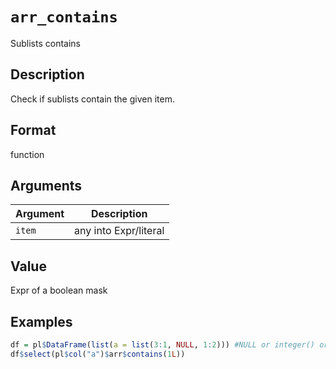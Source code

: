 # `arr_contains`

Sublists contains


## Description

Check if sublists contain the given item.


## Format

function


## Arguments

Argument      |Description
------------- |----------------
`item`     |     any into Expr/literal


## Value

Expr of a boolean mask


## Examples

```r
df = pl$DataFrame(list(a = list(3:1, NULL, 1:2))) #NULL or integer() or list()
df$select(pl$col("a")$arr$contains(1L))
```



